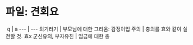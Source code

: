 # 파일: 견회요
​
 q  | a
--- | ---
외기러기		| 부모님에 대한 그리움: 감정이입
주의		| 충의를 효와 같이 실천할 것. 효x
군신유의, 부자유친		| 임금에 대한 충
​